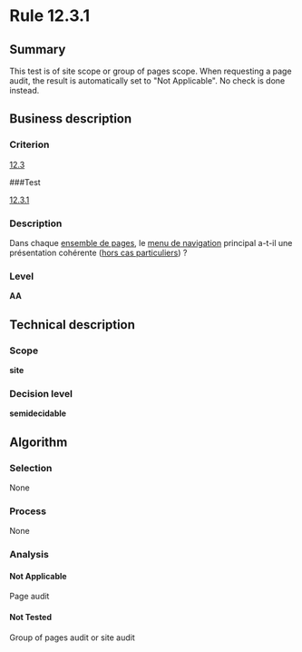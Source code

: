 # Rule 12.3.1

## Summary

This test is of site scope or group of pages scope. When requesting a page audit, the result is automatically set to "Not Applicable". No check is done instead.

## Business description

### Criterion

[12.3](http://references.modernisation.gouv.fr/referentiel-technique-0#crit-12-3)

###Test

[12.3.1](http://references.modernisation.gouv.fr/referentiel-technique-0#test-12-3-1)

### Description

Dans chaque <a href="http://references.modernisation.gouv.fr/sites/default/files/RGAA3_RC2-1/glossaire.htm#mEnsemblePages">ensemble de pages</a>, le <a href="http://references.modernisation.gouv.fr/sites/default/files/RGAA3_RC2-1/glossaire.htm#mMenuNav">menu de navigation</a> principal a-t-il une pr&eacute;sentation coh&eacute;rente (<a href="http://references.modernisation.gouv.fr/sites/default/files/RGAA3_RC2-1/cas_particulier.htm#cpCrit12-" title="Cas particuliers pour le crit&egrave;re 12.3">hors cas particuliers</a>) ?

### Level

**AA**

## Technical description

### Scope

**site**

### Decision level

**semidecidable**

## Algorithm

### Selection

None

### Process

None

### Analysis

#### Not Applicable

Page audit 

#### Not Tested

Group of pages audit or site audit
